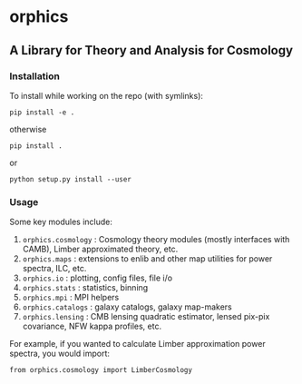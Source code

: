 # orphics
## A Library for Theory and Analysis for Cosmology

### Installation

To install while working on the repo (with symlinks):

``pip install -e .``

otherwise

``pip install .``

or

``python setup.py install --user``

### Usage

Some key modules include:

1. `orphics.cosmology` : Cosmology theory modules (mostly interfaces with CAMB), Limber approximated theory, etc.
2. `orphics.maps` : extensions to enlib and other map utilities for power spectra, ILC, etc.
3. `orphics.io` : plotting, config files, file i/o
4. `orphics.stats` : statistics, binning
5. `orphics.mpi` : MPI helpers
6. `orphics.catalogs` : galaxy catalogs, galaxy map-makers
7. `orphics.lensing` : CMB lensing quadratic estimator, lensed pix-pix covariance, NFW kappa profiles, etc.

For example, if you wanted to calculate Limber approximation power spectra, you would import:

``
from orphics.cosmology import LimberCosmology
``
